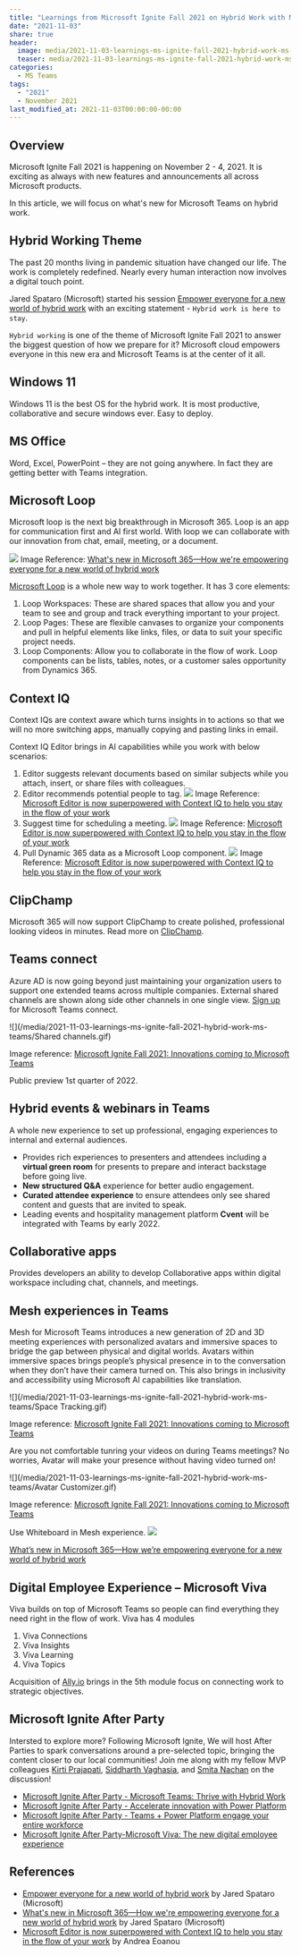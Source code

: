 ```yaml
---
title: "Learnings from Microsoft Ignite Fall 2021 on Hybrid Work with Microsoft Teams"
date: "2021-11-03"
share: true
header:
  image: media/2021-11-03-learnings-ms-ignite-fall-2021-hybrid-work-ms-teams/cover.jpg
  teaser: media/2021-11-03-learnings-ms-ignite-fall-2021-hybrid-work-ms-teams/cover.jpg
categories:
  - MS Teams
tags:
  - "2021"
  - November 2021
last_modified_at: 2021-11-03T00:00:00-00:00
---
```

## Overview
Microsoft Ignite Fall 2021 is happening on November 2 - 4, 2021. It is exciting as always with new features and announcements all across Microsoft products.

In this article, we will focus on what's new for Microsoft Teams on hybrid work.

## Hybrid Working Theme
The past 20 months living in pandemic situation have changed our life. The work is completely redefined. Nearly every human interaction now involves a digital touch point.

Jared Spataro (Microsoft) started his session [Empower everyone for a new world of hybrid work](https://myignite.microsoft.com/sessions/4c7e0a4c-96ad-4f27-aa61-087ee16a7683) with an exciting statement - `Hybrid work is here to stay`.

`Hybrid working` is one of the theme of Microsoft Ignite Fall 2021 to answer the biggest question of how we prepare for it? Microsoft cloud empowers everyone in this new era and Microsoft Teams is at the center of it all.

## Windows 11
Windows 11 is the best OS for the hybrid work. It is most productive, collaborative and secure windows ever. Easy to deploy.

## MS Office
Word, Excel, PowerPoint – they are not going anywhere. In fact they are getting better with Teams integration.

## Microsoft Loop
Microsoft loop is the next big breakthrough in Microsoft 365. Loop is an app for communication first and AI first world. With loop we can collaborate with our innovation from chat, email, meeting, or a document.

![](/media/2021-11-03-learnings-ms-ignite-fall-2021-hybrid-work-ms-teams/Microsoft-loop.gif)
Image Reference: [What's new in Microsoft 365—How we're empowering everyone for a new world of hybrid work](https://www.microsoft.com/en-us/microsoft-365/blog/2021/11/02/whats-new-in-microsoft-365how-were-empowering-everyone-for-a-new-world-of-hybrid-work/)

[Microsoft Loop](https://www.microsoft.com/en-us/microsoft-loop) is a whole new way to work together. It has 3 core elements:
1. Loop Workspaces: These are shared spaces that allow you and your team to see and group and track everything important to your project.
2. Loop Pages: These are flexible canvases to organize your components and pull in helpful elements like links, files, or data to suit your specific project needs.
3. Loop Components: Allow you to collaborate in the flow of work. Loop components can be lists, tables, notes, or a customer sales opportunity from Dynamics 365.

## Context IQ
Context IQs are context aware which turns insights in to actions so that we will no more switching apps, manually copying and pasting links in email.

Context IQ Editor brings in AI capabilities while you work with below scenarios:
1. Editor suggests relevant documents based on similar subjects while you attach, insert, or share files with colleagues.
2. Editor recommends potential people to tag.
    ![](/media/2021-11-03-learnings-ms-ignite-fall-2021-hybrid-work-ms-teams/MicrosoftEditorContextIQGIF1.gif)
    Image Reference: [Microsoft Editor is now superpowered with Context IQ to help you stay in the flow of your work](https://techcommunity.microsoft.com/t5/microsoft-365-blog/microsoft-editor-is-now-superpowered-with-context-iq-to-help-you/ba-p/2897180)
3. Suggest time for scheduling a meeting.
    ![](/media/2021-11-03-learnings-ms-ignite-fall-2021-hybrid-work-ms-teams/MicrosoftEditorContextIQGIF2.gif)
    Image Reference: [Microsoft Editor is now superpowered with Context IQ to help you stay in the flow of your work](https://techcommunity.microsoft.com/t5/microsoft-365-blog/microsoft-editor-is-now-superpowered-with-context-iq-to-help-you/ba-p/2897180)
4. Pull Dynamic 365 data as a Microsoft Loop component.
    ![](/media/2021-11-03-learnings-ms-ignite-fall-2021-hybrid-work-ms-teams/MicrosoftEditorContextIQGIF3.gif)
    Image Reference: [Microsoft Editor is now superpowered with Context IQ to help you stay in the flow of your work](https://techcommunity.microsoft.com/t5/microsoft-365-blog/microsoft-editor-is-now-superpowered-with-context-iq-to-help-you/ba-p/2897180)

## ClipChamp
Microsoft 365 will now support ClipChamp to create polished, professional looking videos in minutes.
Read more on [ClipChamp](https://clipchamp.com/en/video-editor/).

## Teams connect
Azure AD is now going beyond just maintaining your organization users to support one extended teams across multiple companies. External shared channels are shown along side other channels in one single view.
[Sign up](https://info.microsoft.com/ww-landing-ignite.html) for Microsoft Teams connect.

![](/media/2021-11-03-learnings-ms-ignite-fall-2021-hybrid-work-ms-teams/Shared channels.gif)

Image reference: [Microsoft Ignite Fall 2021: Innovations coming to Microsoft Teams](https://techcommunity.microsoft.com/t5/microsoft-teams-blog/microsoft-ignite-fall-2021-innovations-coming-to-microsoft-teams/ba-p/2824127)

Public preview 1st quarter of 2022.

## Hybrid events & webinars in Teams
A whole new experience to set up professional, engaging experiences to internal and external audiences. 
- Provides rich experiences to presenters and attendees including a **virtual green room** for presents to prepare and interact backstage before going live. 
- **New structured Q&A** experience for better audio engagement.
- **Curated attendee experience** to ensure attendees only see shared content and guests that are invited to speak.
 - Leading events and hospitality management platform **Cvent** will be integrated with Teams by early 2022.

## Collaborative apps
 Provides developers an ability to develop Collaborative apps within digital workspace including chat, channels, and meetings.

## Mesh experiences in Teams
Mesh for Microsoft Teams introduces a new generation of 2D and 3D meeting experiences with personalized avatars and immersive spaces to bridge the gap between physical and digital worlds.
Avatars within immersive spaces brings people’s physical presence in to the conversation when they don’t have their camera turned on.
This also brings in inclusivity and accessibility using Microsoft AI capabilities like translation.

![](/media/2021-11-03-learnings-ms-ignite-fall-2021-hybrid-work-ms-teams/Space Tracking.gif)

Image reference: [Microsoft Ignite Fall 2021: Innovations coming to Microsoft Teams](https://techcommunity.microsoft.com/t5/microsoft-teams-blog/microsoft-ignite-fall-2021-innovations-coming-to-microsoft-teams/ba-p/2824127)

Are you not comfortable tunring your videos on during Teams meetings? No worries, Avatar will make your presence without having video turned on!

![](/media/2021-11-03-learnings-ms-ignite-fall-2021-hybrid-work-ms-teams/Avatar Customizer.gif)

Image reference: [Microsoft Ignite Fall 2021: Innovations coming to Microsoft Teams](https://techcommunity.microsoft.com/t5/microsoft-teams-blog/microsoft-ignite-fall-2021-innovations-coming-to-microsoft-teams/ba-p/2824127)

Use Whiteboard in Mesh experience.
![](/media/2021-11-03-learnings-ms-ignite-fall-2021-hybrid-work-ms-teams/Whiteboard.gif)

[What’s new in Microsoft 365—How we’re empowering everyone for a new world of hybrid work](https://www.microsoft.com/en-us/microsoft-365/blog/2021/11/02/whats-new-in-microsoft-365how-were-empowering-everyone-for-a-new-world-of-hybrid-work/)

## Digital Employee Experience – Microsoft Viva
Viva builds on top of Microsoft Teams so people can find everything they need right in the flow of work. Viva has 4 modules
1. Viva Connections
2. Viva Insights
3. Viva Learning
4. Viva Topics

Acquisition of [Ally.io](https://ally.io/) brings in the 5th module focus on connecting work to strategic objectives.

## Microsoft Ignite After Party
Intersted to explore more?
Following Microsoft Ignite, We will host After Parties to spark conversations around a pre-selected topic, bringing the content closer to our local communities!
Join me along with my fellow MVP colleagues [Kirti Prajapati](https://www.linkedin.com/in/kirtiprajapati/), [Siddharth Vaghasia](https://www.linkedin.com/in/siddharthvaghasia/), and [Smita Nachan](https://www.linkedin.com/in/smitanachan/) on the discussion!
- [Microsoft Ignite After Party - Microsoft Teams: Thrive with Hybrid Work](https://www.meetup.com/Pune-Tech-Community/events/281519449/)
- [Microsoft Ignite After Party - Accelerate innovation with Power Platform](https://www.meetup.com/Pune-Tech-Community/events/281519495/)
- [Microsoft Ignite After Party - Teams + Power Platform engage your entire workforce](https://www.meetup.com/m365ahmedabad/events/281519243/)
- [Microsoft Ignite After Party-Microsoft Viva: The new digital employee experience](https://www.meetup.com/m365ahmedabad/events/281519285/)


## References
- [Empower everyone for a new world of hybrid work](https://myignite.microsoft.com/sessions/4c7e0a4c-96ad-4f27-aa61-087ee16a7683) by Jared Spataro (Microsoft)
- [What's new in Microsoft 365—How we're empowering everyone for a new world of hybrid work](https://www.microsoft.com/en-us/microsoft-365/blog/2021/11/02/whats-new-in-microsoft-365how-were-empowering-everyone-for-a-new-world-of-hybrid-work/) by Jared Spataro (Microsoft)
- [Microsoft Editor is now superpowered with Context IQ to help you stay in the flow of your work](https://techcommunity.microsoft.com/t5/microsoft-365-blog/microsoft-editor-is-now-superpowered-with-context-iq-to-help-you/ba-p/2897180) by Andrea Eoanou